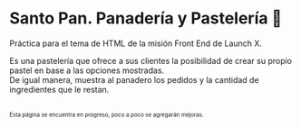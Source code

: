 # Santo Pan. Panadería y Pastelería 🍰

Práctica para el tema de HTML de la misión Front End de Launch X.

Es una pastelería que ofrece a sus clientes la posibilidad de crear su propio pastel en base a las opciones mostradas. <br>
De igual manera, muestra al panadero los pedidos y la cantidad de ingredientes que le restan.

<br>
<sub><sup> Esta página se encuentra en progreso, poco a poco se agregarán mejoras. </sup></sub>